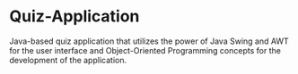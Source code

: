 # Quiz-Application
Java-based quiz application that utilizes the power of Java Swing and AWT for the user interface and Object-Oriented Programming concepts for the development of the application.
